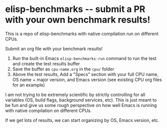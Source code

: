 # elisp-benchmarks -- submit a PR with your own benchmark results!

This is a repo of elisp-benchmarks with native compilation run on different CPUs.

Submit an org file with your benchmark results!

1. Run the built-in Emacs `elisp-benchmarks-run` command to run the test and create the test results buffer
2. Save the buffer as `cpu-name.org` in the `cpu/` folder
3. Above the test results, Add a "Specs" section with your full CPU name, OS name + major version, and Emacs version (see existing CPU org files for an example)

I am not trying to be extremely scientific by strictly controlling for all variables (OS, build flags, background services, etc). This is just meant to be fun and give us some rough perspective on how well Emacs is running with native compilation on different CPUs.

If we get lots of results, we can start organizing by OS, Emacs version, etc.
